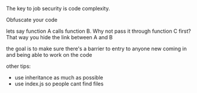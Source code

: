 The key to job security is code complexity.

Obfuscate your code

lets say function A calls function B. Why not pass it through function C first? That way you hide the link between A and B

the goal is to make sure there's a barrier to entry to anyone new coming in and being able to work on the code

other tips:
- use inheritance as much as possible
- use index.js so people cant find files
